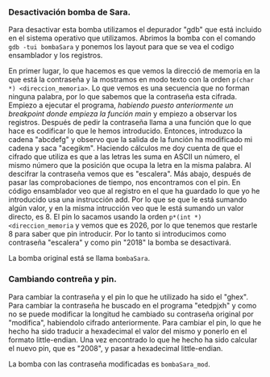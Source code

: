### Desactivación bomba de Sara.

Para desactivar esta bomba utilizamos el depurador "gdb" que está incluido en el sistema operativo que utilizamos. Abrimos la bomba con el comando `gdb -tui bombaSara` y ponemos los layout para que se vea el codigo ensamblador y los registros.

En primer lugar, lo que hacemos es que vemos la direcció de memoria en la que está la contraseña y la mostramos en modo texto con la orden `p(char *) <direccion_memoria>`. Lo que vemos es una secuencia que no forman ninguna palabra, por lo que sabemos que la contraseña esta cifrada. Empiezo a ejecutar el programa, *habiendo puesto anteriormente un breakpoint donde empieza la función main* y empiezo a observar los registros. Después de pedir la contraseña llama a una función que lo que hace es codificar lo que le hemos introducido. Entonces, introduzco la cadena "abcdefg" y observo que la salida de la función ha modificado mi cadena y saca "acegikm". Haciendo cálculos me doy cuenta de que el cifrado que utiliza es que a las letras les suma en ASCII un número, el mismo número que la posición que ocupa la letra en la misma palabra. Al descifrar la contraseña vemos que es "escalera". Más abajo, después de pasar las comprobaciones de tiempo, nos encontramos con el pin. En código ensamblador veo que al registro en el que ha guardado lo que yo he introducido usa una instrucción add. Por lo que se que le está sumando algún valor, y en la misma intrucción veo que le está sumando un valor directo, es 8. El pin lo sacamos usando la orden `p*(int *) <direccion_memoria` y vemos que es 2026, por lo que tenemos que restarle 8 para saber que pin introducir. Por lo tanto si introducimos como contraseña "escalera" y como pin "2018" la bomba se desactivará.

La bomba original está se llama `bombaSara`.

### Cambiando contreña y pin.

Para cambiar la contraseña y el pin lo que he utilizado ha sido el "ghex". Para cambiar la contraseña he buscado en el programa "etedpjxh" y como no se puede modificar la longitud he cambiado su contraseña original por "modifica", habiendolo cifrado anteriormente. Para cambiar el pin, lo que he hecho ha sido traducir a hexadecimal el valor del mismo y ponerlo en el formato little-endian. Una vez encontrado lo que he hecho ha sido calcular el nuevo pin, que es "2008", y pasar a hexadecimal little-endian.

La bomba con las contraseña modificadas es `bombaSara_mod`. 